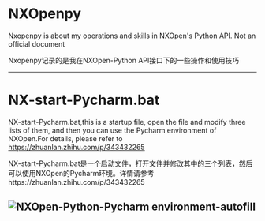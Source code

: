 # NXOpenpy
Nxopenpy is about my operations and skills in NXOpen's Python API. Not an official document

Nxopenpy记录的是我在NXOpen-Python API接口下的一些操作和使用技巧

--------------------------------------------------------------------------------------------------
# NX-start-Pycharm.bat

NX-start-Pycharm.bat,this is a startup file, open the file and modify three lists of them, and then you can use the Pycharm environment of NXOpen.For details, please refer to https://zhuanlan.zhihu.com/p/343432265

NX-start-Pycharm.bat是一个启动文件，打开文件并修改其中的三个列表，然后可以使用NXOpen的Pycharm环境。详情请参考https://zhuanlan.zhihu.com/p/343432265


![NXOpen-Python-Pycharm environment-autofill](https://pic1.zhimg.com/80/v2-1dcf0a3c7e3a1b8d4f9e065927e505d8_720w.jpg)
--------------------------------------------------------------------------------------------------
